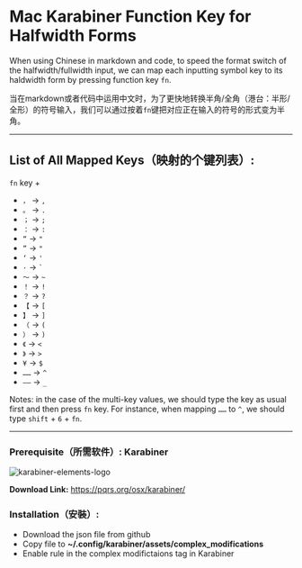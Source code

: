# Mac Karabiner Function Key for Halfwidth Forms

When using Chinese in markdown and code, to speed the format switch of the halfwidth/fullwidth input, we can map each inputting symbol key to its haldwidth form by pressing function key `fn`.

当在markdown或者代码中运用中文时，为了更快地转换半角/全角（港台：半形/全形）的符号输入，我们可以通过按着`fn`键把对应正在输入的符号的形式变为半角。

---

## List of All Mapped Keys（映射的个键列表）:

`fn` key + 

- `，` -> `,`
- `。` -> `.`
- `；` -> `;`
- `：` -> `:`
- `“` -> `"`
- `”` -> `"`
- `‘` -> `'`
- `·` -> `` ` ``
- `～` -> `~`
- `！` -> `!` 
- `？` -> `?`
- `【` -> `[`
- `】` -> `]`
- `（` -> `(`
- `）` -> `)`
- `《` -> `<`
- `》` -> `>`
- `¥` -> `$` 
- `……` -> `^`
- `——` -> `_`

Notes: in the case of the multi-key values, we should type the key as usual first and then press `fn` key. For instance, when mapping `……` to `^`, we should type  `shift` + `6` + `fn`.

---

### Prerequisite（所需软件）: Karabiner

![karabiner-elements-logo](https://static.macupdate.com/products/25141/m/karabiner-elements-logo.png?v=1593415409)

**Download Link:** <https://pqrs.org/osx/karabiner/>

### Installation（安裝）:

- Download the json file from github
- Copy file to **~/.config/karabiner/assets/complex_modifications**
- Enable rule in the complex modifictaions tag in Karabiner
